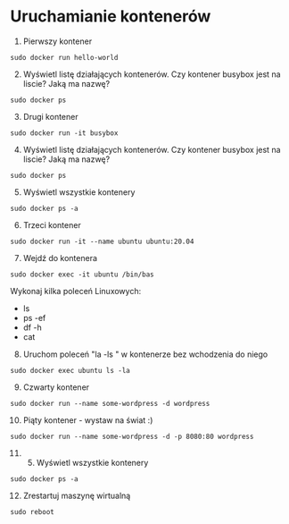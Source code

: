# Uruchamianie kontenerów

1. Pierwszy kontener
```
sudo docker run hello-world
```

2. Wyświetl listę działających kontenerów. Czy kontener busybox jest na liscie? Jaką ma nazwę?
```
sudo docker ps
```

3.  Drugi kontener
```
sudo docker run -it busybox
```

4. Wyświetl listę działających kontenerów. Czy kontener busybox jest na liscie? Jaką ma nazwę?
```
sudo docker ps
```

5. Wyświetl wszystkie kontenery 
```
sudo docker ps -a
```

6. Trzeci kontener
```
sudo docker run -it --name ubuntu ubuntu:20.04
```

7. Wejdź do kontenera
```
sudo docker exec -it ubuntu /bin/bas
```
Wykonaj kilka poleceń Linuxowych:
- ls
- ps -ef
- df -h
- cat

8. Uruchom poleceń "la -ls " w kontenerze bez wchodzenia do niego
```
sudo docker exec ubuntu ls -la
```

9. Czwarty kontener
```
sudo docker run --name some-wordpress -d wordpress
```

10. Piąty kontener - wystaw na świat :)
```
sudo docker run --name some-wordpress -d -p 8080:80 wordpress
```

11. 5. Wyświetl wszystkie kontenery 
```
sudo docker ps -a
```

12. Zrestartuj maszynę wirtualną
```
sudo reboot
```

